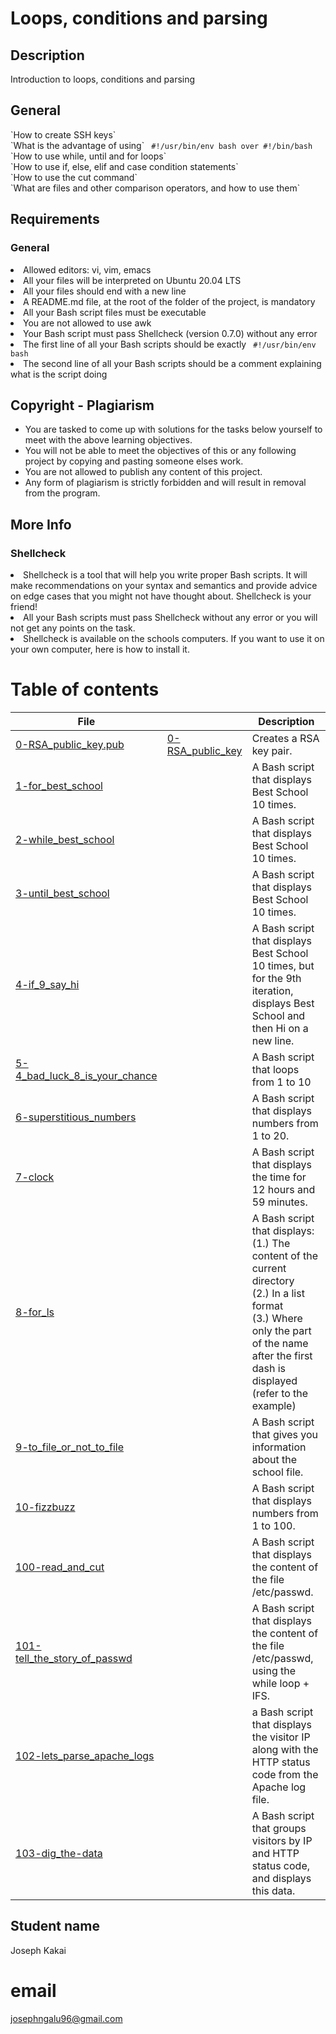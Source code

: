 <h1> Loops, conditions and parsing </h1>

<h2> Description </h2>
Introduction to loops, conditions and parsing 

<h2> General </h2>
`How to create SSH keys` <br>
`What is the advantage of using` <code> #!/usr/bin/env bash over #!/bin/bash </code> <br>
`How to use while, until and for loops` <br>
`How to use if, else, elif and case condition statements` <br>
`How to use the cut command` <br>
`What are files and other comparison operators, and how to use them` <br>

<h2> Requirements </h2>

<h3> General </h3>
<li> Allowed editors: vi, vim, emacs 
<li> All your files will be interpreted on Ubuntu 20.04 LTS 
<li> All your files should end with a new line 
<li> A README.md file, at the root of the folder of the project, is mandatory 
<li> All your Bash script files must be executable 
<li> You are not allowed to use awk 
<li> Your Bash script must pass Shellcheck (version 0.7.0) without any error
<li> The first line of all your Bash scripts should be exactly <code> #!/usr/bin/env bash </code>
<li> The second line of all your Bash scripts should be a comment explaining what is the script doing 

<h2> Copyright - Plagiarism </h2>
<ul> 
<li> You are tasked to come up with solutions for the tasks below yourself to meet with the above learning objectives. </li>
<li> You will not be able to meet the objectives of this or any following project by copying and pasting someone elses work. </li>
<li> You are not allowed to publish any content of this project. </li>
<li> Any form of plagiarism is strictly forbidden and will result in removal from the program. </li>
</ul>

<h2> More Info </h2>
<h3> Shellcheck </h3>
<li> Shellcheck is a tool that will help you write proper Bash scripts. It will make recommendations on your syntax and semantics and provide advice on edge cases that you might not have thought about. Shellcheck is your friend! </li> 
<li> All your Bash scripts must pass Shellcheck without any error or you will not get any points on the task. </li>
<li> Shellcheck is available on the schools computers. If you want to use it on your own computer, here is how to install it.</li>

# Table of contents
File    |           | Description
--------|-----------|----------------
[0-RSA_public_key.pub](./0-RSA_public_key.pub) | [0-RSA_public_key](./0-RSA_public_key) | Creates a RSA key pair.
[1-for_best_school](./1-for_best_school) | | A Bash script that displays Best School 10 times.
[2-while_best_school](./2-while_best_school) | | A Bash script that displays Best School 10 times.
[3-until_best_school](./3-until_best_school) | |  A Bash script that displays Best School 10 times. 
[4-if_9_say_hi](./4-if_9_say_hi) | |  A Bash script that displays Best School 10 times, but for the 9th iteration, displays Best School and then Hi on a new line.
[5-4_bad_luck_8_is_your_chance](./5-4_bad_luck_8_is_your_chance) |  | A Bash script that loops from 1 to 10 
[6-superstitious_numbers](./6-superstitious_numbers) |  | A Bash script that displays numbers from 1 to 20.
[7-clock](./7-clock) |  | A Bash script that displays the time for 12 hours and 59 minutes.
[8-for_ls](./8-for_ls) |  | A Bash script that displays: <br> (1.) The content of the current directory <br> (2.) In a list format <br> (3.) Where only the part of the name after the first dash is displayed (refer to the example)
[9-to_file_or_not_to_file](./9-to_file_or_not_to_file) |  | A Bash script that gives you information about the school file.
[10-fizzbuzz](./10-fizzbuzz) |  | A Bash script that displays numbers from 1 to 100.
[100-read_and_cut](./100-read_and_cut) |  | A Bash script that displays the content of the file /etc/passwd.
[101-tell_the_story_of_passwd](./101-tell_the_story_of_passwd) |  | A Bash script that displays the content of the file /etc/passwd, using the while loop + IFS.
[102-lets_parse_apache_logs](./102-lets_parse_apache_logs) |  | a Bash script that displays the visitor IP along with the HTTP status code from the Apache log file.
[103-dig_the-data](./103-dig_the-data) |  | A Bash script that groups visitors by IP and HTTP status code, and displays this data.

## Student name
Joseph Kakai
# email
josephngalu96@gmail.com


